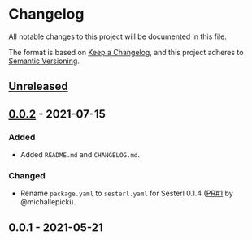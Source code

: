 # Changelog

All notable changes to this project will be documented in this file.

The format is based on [Keep a Changelog](http://keepachangelog.com/en/1.0.0/), and this project adheres to [Semantic Versioning](http://semver.org/spec/v2.0.0.html).

## [Unreleased]

## [0.0.2] - 2021-07-15
### Added
- Added `README.md` and `CHANGELOG.md`.

### Changed
- Rename `package.yaml` to `sesterl.yaml` for Sesterl 0.1.4 ([PR\#1](https://github.com/gfngfn/sesterl_testing/pull/1) by @michallepicki).

## 0.0.1 - 2021-05-21


  [Unreleased]: https://github.com/gfngfn/sesterl_testing/compare/v0.0.2...HEAD
  [0.0.2]: https://github.com/gfngfn/sesterl_testing/compare/v0.0.1...v0.0.2
